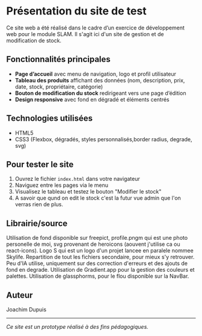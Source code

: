 # Présentation du site de test

Ce site web a été réalisé dans le cadre d’un exercice de développement web pour le module SLAM. Il s'agit ici d'un site de gestion et de modification de stock.

## Fonctionnalités principales
- **Page d’accueil** avec menu de navigation, logo et profil utilisateur
- **Tableau des produits** affichant des données (nom, description, prix, date, stock, propriétaire, catégorie)
- **Bouton de modification du stock** redirigeant vers une page d’édition
- **Design responsive** avec fond en dégradé et éléments centrés

## Technologies utilisées
- HTML5
- CSS3 (Flexbox, dégradés, styles personnalisés,border radius, degrade, svg)

## Pour tester le site
1. Ouvrez le fichier `index.html` dans votre navigateur
2. Naviguez entre les pages via le menu
3. Visualisez le tableau et testez le bouton "Modifier le stock"
4. A savoir que qund on edit le stock c'est la futur vue admin que l'on verras rien de plus.

## Librairie/source 
Utilisation de fond disponible sur freepict, profile.pngm qui est une photo personelle de moi, svg provenant de heroicons (aouvent j'utilise ca ou react-icons).
Logo S qui est un logo d'un projet lancee en paralele nommee Skylife.
Repartition de tout les fichiers secondaire, pour mieux s'y retrouver.
Peu d'IA utilise, uniquement sur des correction d'erreurs et des ajouts de fond en degrade.
Utilisation de Gradient.app pour la gestion des couleurs et palettes.
Utilisation de glassphorms, pour le flou disponible sur la NavBar.

## Auteur
Joachim Dupuis

---
*Ce site est un prototype réalisé à des fins pédagogiques.*
